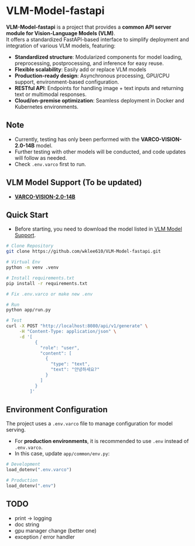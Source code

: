 # VLM-Model-fastapi
**VLM-Model-fastapi** is a project that provides a **common API server module for Vision-Language Models (VLM)**.  
It offers a standardized FastAPI-based interface to simplify deployment and integration of various VLM models, featuring:

- **Standardized structure**: Modularized components for model loading, preprocessing, postprocessing, and inference for easy reuse.  
- **Flexible scalability**: Easily add or replace VLM models
- **Production-ready design**: Asynchronous processing, GPU/CPU support, environment-based configuration. 
- **RESTful API**: Endpoints for handling image + text inputs and returning text or multimodal responses.  
- **Cloud/on-premise optimization**: Seamless deployment in Docker and Kubernetes environments.  

## Note
- Currently, testing has only been performed with the **VARCO-VISION-2.0-14B** model.  
- Further testing with other models will be conducted, and code updates will follow as needed.
- Check `.env.varco` first to run.

## VLM Model Support (To be updated)
- [**VARCO-VISION-2.0-14B**](https://huggingface.co/NCSOFT/VARCO-VISION-2.0-14B)

## Quick Start
- Before starting, you need to download the model listed in [VLM Model Support](#vlm-model-support-to-be-updated).


```bash
# Clone Repository
git clone https://github.com/wklee610/VLM-Model-fastapi.git

# Virtual Env
python -m venv .venv

# Install requirements.txt
pip install -r requirements.txt

# Fix .env.varco or make new .env

# Run
python app/run.py

# Test
curl -X POST "http://localhost:8080/api/v1/generate" \
     -H "Content-Type: application/json" \
     -d '[
           {
             "role": "user",
             "content": [
               {
                 "type": "text",
                 "text": "안녕하세요?"
               }
             ]
           }
         ]'
```

## Environment Configuration

The project uses a `.env.varco` file to manage configuration for model serving.
- For **production environments**, it is recommended to use `.env` instead of `.env.varco`.
- In this case, update `app/common/env.py`:

```python
# Development
load_dotenv(".env.varco")

# Production
load_dotenv(".env")
```

## TODO
- print -> logging
- doc string
- gpu manager change (better one)
- exception / error handler


